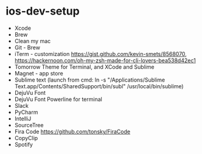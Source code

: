 # ios-dev-setup

* Xcode
* Brew
* Clean my mac
* Git - Brew
* iTerm - customization https://gist.github.com/kevin-smets/8568070, https://hackernoon.com/oh-my-zsh-made-for-cli-lovers-bea538d42ec1
* Tomorrow Theme for Terminal, and XCode and Sublime
* Magnet - app store
* Sublime text (launch from cmd: ln -s "/Applications/Sublime Text.app/Contents/SharedSupport/bin/subl" /usr/local/bin/sublime) 
* DejuVu Font
* DejuVu Font Powerline for terminal
* Slack
* PyCharm
* IntelliJ
* SourceTree
* Fira Code https://github.com/tonsky/FiraCode
* CopyClip
* Spotify
